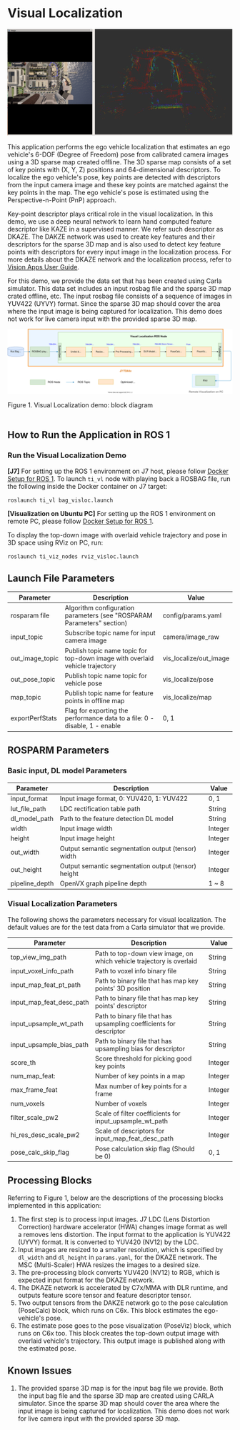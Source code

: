 Visual Localization
===================

![](docs/visloc_rviz.png)

This application performs the ego vehicle localization that estimates an ego vehicle's 6-DOF (Degree of Freedom) pose from calibrated camera images using a 3D sparse map created offline. The 3D sparse map consists of a set of key points with (X, Y, Z) positions and 64-dimensional descriptors. To localize the ego vehicle's pose, key points are detected with descriptors from the input camera image and these key points are matched against the key points in the map. The ego vehicle's pose is estimated using the Perspective-n-Point (PnP) approach.

Key-point descriptor plays critical role in the visual localization. In this demo, we use a deep neural network to learn hand computed feature descriptor like KAZE in a supervised manner. We refer such descriptor as DKAZE. The DAKZE network was used to create key features and their descriptors for the sparse 3D map and is also used to detect key feature points with descriptors for every input image in the localization process. For more details about the DKAZE network and the localization process, refer to [Vision Apps User Guide](https://software-dl.ti.com/jacinto7/esd/processor-sdk-rtos-jacinto7/latest/exports/docs/vision_apps/docs/user_guide/group_apps_dl_demos_app_tidl_vl.html).

For this demo, we provide the data set that has been created using Carla simulator. This data set includes an input rosbag file and the sparse 3D map crated offline, etc. The input rosbag file consists of a sequence of images in YUV422 (UYVY) format. Since the sparse 3D map should cover the area where the input image is being captured for localization. This demo does not work for live camera input with the provided sparse 3D map.


![](docs/visloc_demo_block_diagram.svg)
<figcaption>Figure 1. Visual Localization demo: block diagram</figcaption>
<br />

## How to Run the Application in ROS 1

### Run the Visual Localization Demo
**[J7]** For setting up the ROS 1 environment on J7 host, please follow [Docker Setup for ROS 1](../../../docker/setting_docker_ros1.md). To launch `ti_vl` node with playing back a ROSBAG file, run the following inside the Docker container on J7 target:
```
roslaunch ti_vl bag_visloc.launch
```
**[Visualization on Ubuntu PC]** For setting up the ROS 1 environment on remote PC, please follow [Docker Setup for ROS 1](../../../docker/setting_docker_ros1.md).

To display the top-down image with overlaid vehicle trajectory and pose in 3D space using RViz on PC, run:
```
roslaunch ti_viz_nodes rviz_visloc.launch
```

<!-- ## How to Run the Application in ROS 2

### Run the Visual Localization Demo
**[J7]** For setting up the ROS 2 environment on J7 host, please follow [Docker Setup for ROS 2](../../../docker/setting_docker_ros2.md). To launch `ti_vl` node with playing back a ROSBAG file, run the following inside the Docker container on J7 target:
```
ros2 launch ti_vl bag_visloc_launch.py
```
**[Visualization on Ubuntu PC]** For setting up the ROS 2 environment on remote PC, please follow [Docker Setup for ROS 2](../../../docker/setting_docker_ros2.md).

To display the top-down image with overlaid vehicle trajectory and pose in 3D space using RViz on PC, run:
```
ros2 launch ti_viz_nodes rviz_visloc_launch.py
``` -->

## Launch File Parameters

Parameter          | Description                                                                  | Value
-------------------|------------------------------------------------------------------------------|-------------------
rosparam file      | Algorithm configuration parameters (see "ROSPARAM Parameters" section)       | config/params.yaml
input_topic        | Subscribe topic name for input camera image                                  | camera/image_raw
out_image_topic    | Publish topic name topic for top-down image with overlaid vehicle trajectory | vis_localize/out_image
out_pose_topic     | Publish topic name topic for vehicle pose                                    | vis_localize/pose
map_topic          | Publish topic name for feature points in offline map                         | vis_localize/map
exportPerfStats    | Flag for exporting the performance data to a file: 0 - disable, 1 - enable   | 0, 1
## ROSPARM Parameters

### Basic input, DL model Parameters

Parameter                | Description                                                          | Value
-------------------------|----------------------------------------------------------------------|----------
input_format             | Input image format, 0: YUV420, 1: YUV422                             | 0, 1
lut_file_path            | LDC rectification table path                                         | String
dl_model_path            | Path to the feature detection DL model                               | String
width                    | Input image width                                                    | Integer
height                   | Input image height                                                   | Integer
out_width                | Output semantic segmentation output (tensor) width                   | Integer
out_height               | Output semantic segmentation output (tensor) height                  | Integer
pipeline_depth           | OpenVX graph pipeline depth                                          | 1 ~ 8

### Visual Localization Parameters

The following shows the parameters necessary for visual localization. The default values are for the test data from a Carla simulator that we provide.

Parameter                | Description                                                          | Value
-------------------------|----------------------------------------------------------------------|----------
top_view_img_path        | Path to top-down view image, on which vehicle trajectory is overlaid | String
input_voxel_info_path    | Path to voxel info binary file                                       | String
input_map_feat_pt_path   | Path to binary file that has map key points' 3D position             | String
input_map_feat_desc_path | Path to binary file that has map key points' descriptor              | String
input_upsample_wt_path   | Path to binary file that has upsampling coefficients for descriptor  | String
input_upsample_bias_path | Path to binary file that has upsampling bias for descriptor          | String
score_th                 | Score threshold for picking good key points                          | Integer
num_map_feat:            | Number of key points in a map                                        | Integer
max_frame_feat           | Max number of key points for a frame                                 | Integer
num_voxels               | Number of voxels                                                     | Integer
filter_scale_pw2         | Scale of filter coefficients for input_upsample_wt_path              | Integer
hi_res_desc_scale_pw2    | Scale of descriptors for input_map_feat_desc_path                    | Integer
pose_calc_skip_flag      | Pose calculation skip flag (Should be 0)                             | 0, 1

## Processing Blocks

Referring to Figure 1, below are the descriptions of the processing blocks implemented in this application:

1. The first step is to process input images. J7 LDC (Lens Distortion Correction) hardware accelerator (HWA) changes image format as well a removes lens distortion. The input format to the application is  YUV422 (UYVY) format. It is converted to YUV420 (NV12) by the LDC.
2. Input images are resized to a smaller resolution, which is specified by `dl_width` and `dl_height` in `params.yaml`, for the DKAZE network. The MSC (Multi-Scaler) HWA resizes the images to a desired size.
3. The pre-processing block converts YUV420 (NV12) to RGB, which is expected input format for the DKAZE network.
4. The DKAZE network is accelerated by C7x/MMA with DLR runtime, and outputs feature score tensor and feature descriptor tensor.
5. Two output tensors from the DAKZE network go to the pose calculation (PoseCalc) block, which runs on C6x. This block estimates the ego-vehicle's pose.
6. The estimate pose goes to the pose visualization (PoseViz) block, which runs on C6x too. This block creates the top-down output image with overlaid vehicle's trajectory. This output image is published along with the estimated pose.


## Known Issues
1. The provided sparse 3D map is for the input bag file we provide. Both the input bag file and the sparse 3D map are created using CARLA simulator. Since the sparse 3D map should cover the area where the input image is being captured for localization. This demo does not work for live camera input with the provided sparse 3D map.